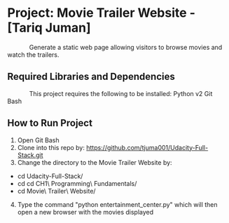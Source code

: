 Project: Movie Trailer Website  - [Tariq Juman]
================================
Generate a static web page allowing visitors to browse movies and watch the trailers.

Required Libraries and Dependencies
-----------------------------------
This project requires the following to be installed:
Python v2
Git Bash


How to Run Project
------------------
1. Open Git Bash
2. Clone into this repo by: https://github.com/tjuma001/Udacity-Full-Stack.git
3. Change the directory to the Movie Trailer Website by:
<html>
<head>
<style>
p {
  text-indent: 50px;
}
</style>
</head>
<body>
  <p>
  <ul>
  <li>cd Udacity-Full-Stack/</li>
  <li>cd cd CH1\ Programming\ Fundamentals/</li>
  <li>cd Movie\ Trailer\ Website/</li>
  </ul>
  </p>
  </body>
</html>
  
4. Type the command "python entertainment_center.py" which will then open a new browser with the movies displayed
